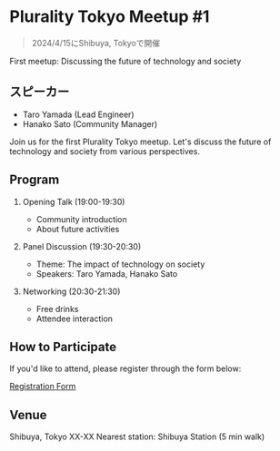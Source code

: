 # Plurality Tokyo Meetup #1

> 2024/4/15にShibuya, Tokyoで開催

First meetup: Discussing the future of technology and society

## スピーカー

- Taro Yamada (Lead Engineer)
- Hanako Sato (Community Manager)



Join us for the first Plurality Tokyo meetup. Let's discuss the future of technology and society from various perspectives.

## Program

1. Opening Talk (19:00-19:30)

   - Community introduction
   - About future activities

2. Panel Discussion (19:30-20:30)

   - Theme: The impact of technology on society
   - Speakers: Taro Yamada, Hanako Sato

3. Networking (20:30-21:30)
   - Free drinks
   - Attendee interaction

## How to Participate

If you'd like to attend, please register through the form below:

[Registration Form](https://example.com/register)

## Venue

Shibuya, Tokyo XX-XX
Nearest station: Shibuya Station (5 min walk)
